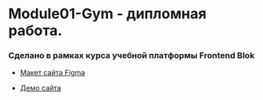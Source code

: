 # Module01-Gym - дипломная работа.
### Сделано в рамках курса учебной платформы Frontend Blok

* [Макет сайта Figma](https://www.figma.com/file/M9UfriE33TpovlprwfVsdN/%D0%9C%D0%B0%D0%BA%D0%B5%D1%82-%D0%B4%D0%BB%D1%8F-%D0%BA%D1%83%D1%80%D1%81%D0%B0-Frontend-Blok-(Copy)?node-id=0%3A1)

* [Демо сайта](https://den7466.github.io/Module01-Gym/)